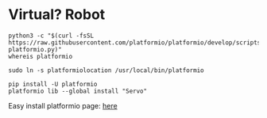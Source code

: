 
# Virtual? Robot



```
python3 -c "$(curl -fsSL https://raw.githubusercontent.com/platformio/platformio/develop/scripts/get-platformio.py)"
whereis platformio
```

`sudo ln -s platformiolocation /usr/local/bin/platformio`

```
pip install -U platformio
platformio lib --global install "Servo"
```

Easy install platformio page: [here](https://docs.platformio.org/en/latest/core/installation.html#unix-and-unix-like)

